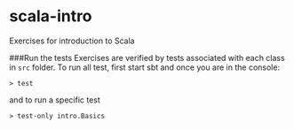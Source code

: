 # scala-intro
Exercises for introduction to Scala

###Run the tests
Exercises are verified by tests associated with each class in `src` folder.
To run all test, first start sbt and once you are in the console:

```
> test
```

and to run a specific test

```
> test-only intro.Basics
```